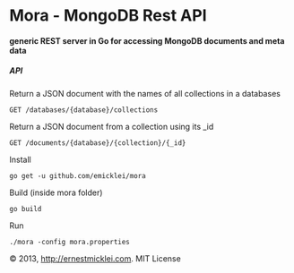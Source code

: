 # Mora - MongoDB Rest API

#### generic REST server in Go for accessing MongoDB documents and meta data
	
##### API	
	
Return a JSON document with the names of all collections in a databases
		
	GET /databases/{database}/collections

Return a JSON document from a collection using its _id

	GET /documents/{database}/{collection}/{_id}
			
Install
						
	go get -u github.com/emicklei/mora
	
Build (inside mora folder)
	
	go build 

Run

	./mora -config mora.properties
	
&copy; 2013, http://ernestmicklei.com. MIT License	